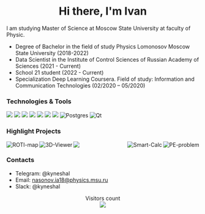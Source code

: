 <h1 align="center">Hi there, I'm Ivan</a></h1>

I am studying Master of Science at Moscow State University at faculty of Physic.
 
- Degree of Bachelor in the field of study Physics Lomonosov Moscow State University (2018-2022)
- Data Scientist in the Institute of Control Sciences of Russian Academy of Sciences (2021 - Current)
- School 21 student (2022 - Current)
- Specialization Deep Learning Coursera. Field of study: Information and Communication Technologies (02/2020 – 05/2020)

### Technologies & Tools

![](https://img.shields.io/badge/OS-Linux-informational?style=flat&logo=linux&logoColor=white&color=6aa6f8)
![](https://img.shields.io/badge/Editor-VS_Code-informational?style=flat&logo=visual-studio-code&logoColor=white&color=6aa6f8)
![](https://img.shields.io/badge/Code-Python-informational?style=flat&logo=python&logoColor=white&color=6aa6f8)
![](https://img.shields.io/badge/Shell-Bash-informational?style=flat&logo=gnu-bash&logoColor=white&color=6aa6f8)
![](https://img.shields.io/badge/Code-C-informational?style=flat&logo=C&logoColor=white&color=6aa6f8)
![](https://img.shields.io/badge/Code-C++-informational?style=flat&logo=c%2B%2B&logoColor=white&color=6aa6f8)
![](https://img.shields.io/badge/Tools-MySQL-informational?style=flat&logo=mysql&logoColor=white&color=6aa6f8)
![Postgres](https://img.shields.io/badge/postgres-%23316192.svg?style=for-the-badge&logo=postgresql&logoColor=white)
![Qt](https://img.shields.io/badge/Qt-%23217346.svg?style=for-the-badge&logo=Qt&logoColor=white)

### Highlight Projects

<a href="https://github.com/NasonovIvan/ROTI-map-prediction">
  <img align="left" src="https://github-readme-stats.vercel.app/api/pin/?username=NasonovIvan&repo=ROTI-map-prediction&show_icons=true&title_color=6aa6f8&text_color=8a919a&icon_color=6aa6f8&bg_color=22272e" alt="ROTI-map" />
</a>
<a href="https://github.com/NasonovIvan/pursuit-evasion-problem">
  <img align="right" src="https://github-readme-stats.vercel.app/api/pin/?username=NasonovIvan&repo=pursuit-evasion-problem&show_icons=true&title_color=6aa6f8&text_color=8a919a&icon_color=6aa6f8&bg_color=22272e" alt="PE-problem" />
</a>

<a href="https://github.com/NasonovIvan/3D-Viewer">
  <img align="left" src="https://github-readme-stats.vercel.app/api/pin/?username=NasonovIvan&repo=3D-Viewer&show_icons=true&title_color=6aa6f8&text_color=8a919a&icon_color=6aa6f8&bg_color=22272e" alt="3D-Viewer" />
</a>
<a href="https://github.com/NasonovIvan/Smart-Calc-C">
  <img align="right" src="https://github-readme-stats.vercel.app/api/pin/?username=NasonovIvan&repo=Smart-Calc-C&show_icons=true&title_color=6aa6f8&text_color=8a919a&icon_color=6aa6f8&bg_color=22272e" alt="Smart-Calc" />
</a>


<a href="https://github.com/NasonovIvan/github-readme-stats"><img align="center" src="https://github-readme-stats.vercel.app/api/top-langs/?username=NasonovIvan&layout=compact&hide_border=true" /></a>

<h3 align="left">Contacts</a></h3>

- Telegram: @kyneshal
- Email: nasonov.ia18@physics.msu.ru
- Slack: @kyneshal

<p align="center"> 
  Visitors count<br>
  <img src="https://profile-counter.glitch.me/NasonovIvan/count.svg" />
</p>
